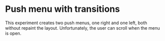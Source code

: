 # Push menu with transitions

This experiment creates two push menus, one right and one left, both without repaint the layout.
Unfortunately, the user can scroll when the menu is open.